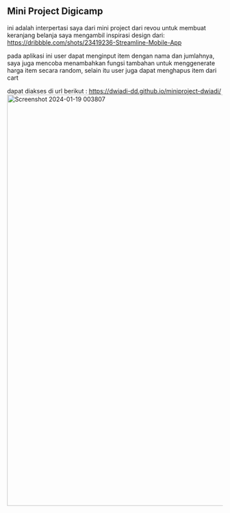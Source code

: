 ## Mini Project Digicamp

ini adalah interpertasi saya dari mini project dari revou untuk membuat keranjang belanja
saya mengambil inspirasi design dari:
https://dribbble.com/shots/23419236-Streamline-Mobile-App

pada aplikasi ini user dapat menginput item dengan nama dan jumlahnya, saya juga mencoba menambahkan fungsi tambahan untuk menggenerate harga item secara random,
selain itu user juga dapat menghapus item dari cart

dapat diakses di url berikut : https://dwiadi-dd.github.io/miniproject-dwiadi/
<img width="958" alt="Screenshot 2024-01-19 003807" src="https://github.com/dwiadi-dd/miniproject-dwiadi/assets/156978380/74f2140f-11ff-47cc-a153-cc5005a95130">

